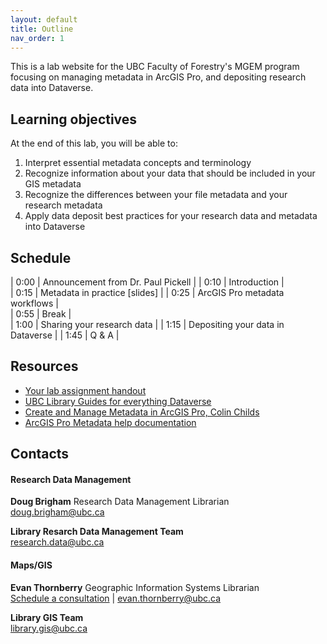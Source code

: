 ```yaml
---
layout: default
title: Outline
nav_order: 1
---
```


This is a lab website for the UBC Faculty of Forestry's MGEM program focusing on managing metadata in ArcGIS Pro, and depositing research data into Dataverse.

## Learning objectives

At the end of this lab, you will be able to:

1. Interpret essential metadata concepts and terminology
2. Recognize information about your data that should be included in your GIS metadata
3. Recognize the differences between your file metadata and your research metadata
4. Apply data deposit best practices for your research data and metadata into Dataverse

## Schedule

| 0:00 | Announcement from Dr. Paul Pickell |
| 0:10 | Introduction |  
| 0:15 | Metadata in practice [slides] |
| 0:25 | ArcGIS Pro metadata workflows |  
| 0:55 | Break |  
| 1:00 | Sharing your research data |
| 1:15 | Depositing your data in Dataverse |
| 1:45 | Q & A |

## Resources

- [Your lab assignment handout](#)
- [UBC Library Guides for everything Dataverse](https://researchdata.library.ubc.ca/share/share-your-data/)
- [Create and Manage Metadata in ArcGIS Pro, Colin Childs](https://www.esri.com/about/newsroom/arcuser/create-and-manage-metadata-in-arcgis-pro/)
- [ArcGIS Pro Metadata help documentation](https://pro.arcgis.com/en/pro-app/latest/help/metadata/view-and-edit-metadata.htm)

## Contacts

#### Research Data Management

**Doug Brigham** Research Data Management Librarian  
doug.brigham@ubc.ca

**Library Resarch Data Management Team**  
research.data@ubc.ca

#### Maps/GIS

**Evan Thornberry** Geographic Information Systems Librarian  
[Schedule a consultation](https://libcal.library.ubc.ca/appointments/evanthornberry) | evan.thornberry@ubc.ca

**Library GIS Team**  
library.gis@ubc.ca
